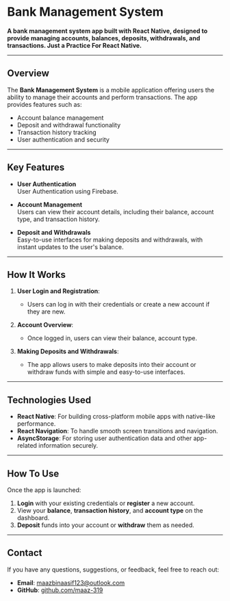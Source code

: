 # **Bank Management System**

**A bank management system app built with React Native, designed to provide managing accounts, balances, deposits, withdrawals, and transactions. Just a Practice For React Native.**

---

## **Overview**

The **Bank Management System** is a mobile application offering users the ability to manage their accounts and perform transactions. The app provides features such as:

- Account balance management
- Deposit and withdrawal functionality
- Transaction history tracking
- User authentication and security

---

## **Key Features**

- **User Authentication**  
  User Authentication using Firebase.

- **Account Management**  
  Users can view their account details, including their balance, account type, and transaction history.

- **Deposit and Withdrawals**  
  Easy-to-use interfaces for making deposits and withdrawals, with instant updates to the user's balance.

---

## **How It Works**

1. **User Login and Registration**:  
   - Users can log in with their credentials or create a new account if they are new.

2. **Account Overview**:  
   - Once logged in, users can view their balance, account type.

3. **Making Deposits and Withdrawals**:  
   - The app allows users to make deposits into their account or withdraw funds with simple and easy-to-use interfaces.

---

## **Technologies Used**

- **React Native**: For building cross-platform mobile apps with native-like performance.
- **React Navigation**: To handle smooth screen transitions and navigation.
- **AsyncStorage**: For storing user authentication data and other app-related information securely.

---

## **How To Use**

Once the app is launched:

1. **Login** with your existing credentials or **register** a new account.
2. View your **balance**, **transaction history**, and **account type** on the dashboard.
3. **Deposit** funds into your account or **withdraw** them as needed.

---

## **Contact**

If you have any questions, suggestions, or feedback, feel free to reach out:

- **Email**: maazbinaasif123@outlook.com  
- **GitHub**: [github.com/maaz-319](https://github.com/maaz-319)
